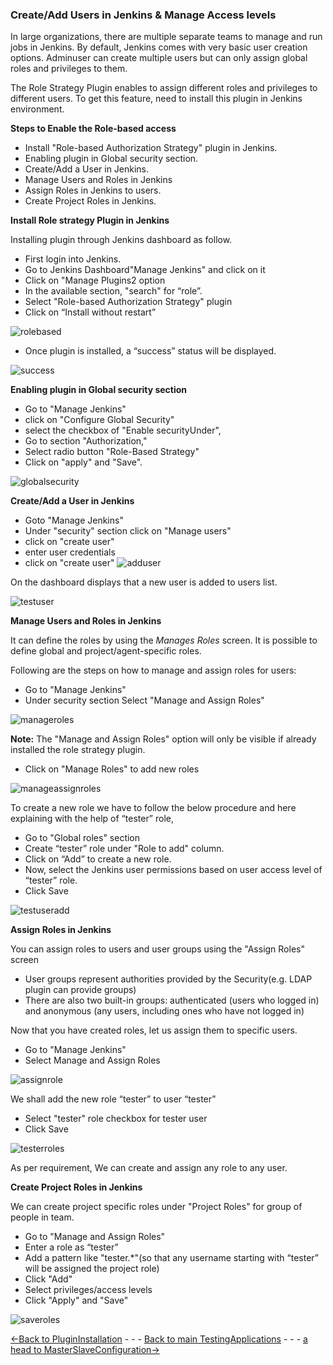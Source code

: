 ### Create/Add Users in Jenkins & Manage Access levels

In large organizations, there are multiple separate teams to manage and run jobs in Jenkins. By default, Jenkins comes with very basic user creation options. Adminuser can create multiple users but can only assign global roles and privileges to them.

The Role Strategy Plugin enables to assign different roles and privileges to different users. To get this feature, need to install this plugin in Jenkins environment.

**Steps to Enable the Role-based access**
- Install "Role-based Authorization Strategy" plugin in Jenkins.
- Enabling plugin in Global security section.
- Create/Add a User in Jenkins.
- Manage Users and Roles in Jenkins
- Assign Roles in Jenkins to users.
- Create Project Roles in Jenkins.

**Install Role strategy Plugin in Jenkins**

Installing plugin through Jenkins dashboard as follow.

* First login into Jenkins.
* Go to Jenkins Dashboard"Manage Jenkins" and click on it
* Click on "Manage Plugins2 option
* In the available section, "search" for “role”.
* Select "Role-based Authorization Strategy" plugin
* Click on “Install without restart” 

![rolebased](./Images/jenkinsrolebased.png)

-   Once plugin is installed, a “success” status will be displayed.

![success](./Images/successrolebased.png)

**Enabling plugin in Global security section**

* Go to "Manage Jenkins" 
* click on "Configure Global Security"  
* select the checkbox of "Enable securityUnder", 
* Go to section "Authorization," 
* Select radio button "Role-Based Strategy"
* Click on "apply" and "Save".

![globalsecurity](./Images/globalrolebased.png)

**Create/Add a User in Jenkins**

* Goto "Manage Jenkins"  
* Under "security" section click on "Manage users"  
* click on "create user"  
* enter user credentials 
* click on "create user"
![adduser](./Images/adduser.png)

On the dashboard displays that a new user is added to users list.

![testuser](./Images/testuser.png)

**Manage Users and Roles in Jenkins**

It can define the roles by using the *Manages Roles* screen. It is possible to define global and project/agent-specific roles. 

Following are the steps on how to manage and assign roles for users:

-   Go to "Manage Jenkins"
-   Under security section Select "Manage and Assign Roles"

![manageroles](./Images/manageroles.png)

**Note:** The "Manage and Assign Roles" option will only be visible if already installed the role strategy plugin.

-   Click on "Manage Roles" to add new roles

![manageassignroles](./Images/managendassignroles.png)

To create a new role we have to follow the below procedure and here explaining  with the help of “tester” role,
-   Go to "Global roles" section
-   Create “tester” role under "Role to add" column.
-   Click on “Add” to create a new role.
-   Now, select the Jenkins user permissions based on user access level of “tester” role.
-   Click Save

![testuseradd](./Images/testerassignrole.png)

**Assign Roles in Jenkins**

You can assign roles to users and user groups using the "Assign Roles" screen

-   User groups represent authorities provided by the Security(e.g. LDAP plugin can provide groups)
-   There are also two built-in groups: authenticated (users who logged in) and anonymous (any users, including ones who have not logged in)

Now that you have created roles, let us assign them to specific users.

-   Go to "Manage Jenkins"
-   Select Manage and Assign Roles

![assignrole](./Images/assignrolesuser.png)

We shall add the new role “tester” to user “tester”

-   Select "tester" role checkbox for tester user
-   Click Save

![testerroles](./Images/testerassign%20-%20Copy.png)

 As per requirement, We can create and assign any role to any user.

**Create Project Roles in Jenkins**

We can create project specific roles under "Project Roles" for group of people in team.

-   Go to "Manage and Assign Roles"
-   Enter a role as “tester”
-   Add a pattern like "tester.\*"(so that any username
starting with “tester” will be assigned the project role)
-   Click "Add"
-   Select privileges/access levels
-   Click "Apply" and "Save"

![saveroles](./Images/saveroles.png)

[<-Back to PluginInstallation](./PluginInstallation.md) - - - [Back to main TestingApplications](../../../TestingApplications.md) - - - [a head to MasterSlaveConfiguration->](./MasterSlaveConfiguration.md)
